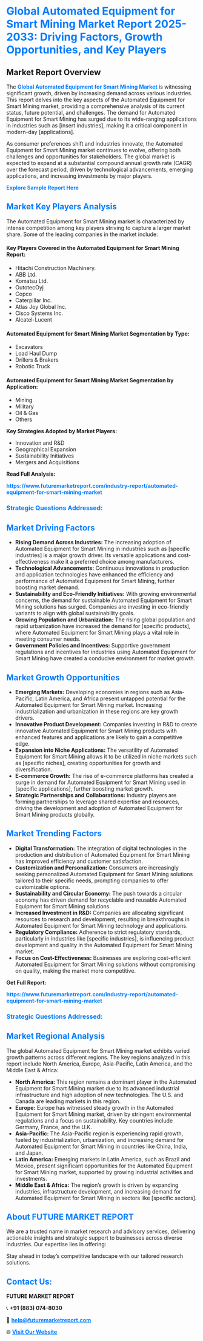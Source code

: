 <h1 style="color: #007BFF;">Global Automated Equipment for Smart Mining Market Report 2025-2033: Driving Factors, Growth Opportunities, and Key Players</h1>

<section id="overview">
<h2>Market Report Overview</h2>
<p>The <a href="https://www.futuremarketreport.com/industry-report/automated-equipment-for-smart-mining-market" style="color: #007BFF; text-decoration: none;"><strong>Global Automated Equipment for Smart Mining Market</strong></a> is witnessing significant growth, driven by increasing demand across various industries. This report delves into the key aspects of the Automated Equipment for Smart Mining market, providing a comprehensive analysis of its current status, future potential, and challenges. The demand for Automated Equipment for Smart Mining has surged due to its wide-ranging applications in industries such as [insert industries], making it a critical component in modern-day [applications].</p>
<p>As consumer preferences shift and industries innovate, the Automated Equipment for Smart Mining market continues to evolve, offering both challenges and opportunities for stakeholders. The global market is expected to expand at a substantial compound annual growth rate (CAGR) over the forecast period, driven by technological advancements, emerging applications, and increasing investments by major players.</p>
</section>

<section id="overview">
<p><a href="https://www.futuremarketreport.com/request-sample/reportId=54869" style="color: #007BFF; text-decoration: none;"><strong>Explore Sample Report Here</strong></a></p>
</section>

<section id="key-players">
<h2 style="color: #007BFF;">Market Key Players Analysis</h2>
<p>The Automated Equipment for Smart Mining market is characterized by intense competition among key players striving to capture a larger market share. Some of the leading companies in the market include:</p>
<h4>Key Players Covered in the Automated Equipment for Smart Mining Report:</h4>
<ul><li>Hitachi Construction Machinery.</li><li>ABB Ltd.</li><li>Komatsu Ltd.</li><li>OutotecOyj</li><li>Copco</li><li>Caterpillar Inc.</li><li>Atlas Joy Global Inc.</li><li>Cisco Systems Inc.</li><li>Alcatel-Lucent</li></ul>
<h4>Automated Equipment for Smart Mining Market Segmentation by Type:</h4>
<ul><li>Excavators</li><li>Load Haul Dump</li><li>Drillers &amp; Brakers</li><li>Robotic Truck</li></ul>

<h4>Automated Equipment for Smart Mining Market Segmentation by Application:</h4>
<ul><li>Mining</li><li>Military</li><li>Oil &amp; Gas</li><li>Others</li></ul>
<p><strong>Key Strategies Adopted by Market Players:</strong></p>
<ul>
<li>Innovation and R&D</li>
<li>Geographical Expansion</li>
<li>Sustainability Initiatives</li>
<li>Mergers and Acquisitions</li>
</ul>
</section>

<section>
<p><strong>Read Full Analysis: </strong></p><a href="https://www.futuremarketreport.com/industry-report/automated-equipment-for-smart-mining-market" style="color: #007BFF; text-decoration: none;"><strong>https://www.futuremarketreport.com/industry-report/automated-equipment-for-smart-mining-market</strong></a>
<h3 style="color: #007BFF;">Strategic Questions Addressed:</h3>
</section>

<section id="driving-factors">
<h2 style="color: #007BFF;">Market Driving Factors</h2>
<ul>
<li><strong>Rising Demand Across Industries:</strong> The increasing adoption of Automated Equipment for Smart Mining in industries such as [specific industries] is a major growth driver. Its versatile applications and cost-effectiveness make it a preferred choice among manufacturers.</li>
<li><strong>Technological Advancements:</strong> Continuous innovations in production and application technologies have enhanced the efficiency and performance of Automated Equipment for Smart Mining, further boosting market demand.</li>
<li><strong>Sustainability and Eco-Friendly Initiatives:</strong> With growing environmental concerns, the demand for sustainable Automated Equipment for Smart Mining solutions has surged. Companies are investing in eco-friendly variants to align with global sustainability goals.</li>
<li><strong>Growing Population and Urbanization:</strong> The rising global population and rapid urbanization have increased the demand for [specific products], where Automated Equipment for Smart Mining plays a vital role in meeting consumer needs.</li>
<li><strong>Government Policies and Incentives:</strong> Supportive government regulations and incentives for industries using Automated Equipment for Smart Mining have created a conducive environment for market growth.</li>
</ul>
</section>

<section id="growth-opportunities">
<h2 style="color: #007BFF;">Market Growth Opportunities</h2>
<ul>
<li><strong>Emerging Markets:</strong> Developing economies in regions such as Asia-Pacific, Latin America, and Africa present untapped potential for the Automated Equipment for Smart Mining market. Increasing industrialization and urbanization in these regions are key growth drivers.</li>
<li><strong>Innovative Product Development:</strong> Companies investing in R&D to create innovative Automated Equipment for Smart Mining products with enhanced features and applications are likely to gain a competitive edge.</li>
<li><strong>Expansion into Niche Applications:</strong> The versatility of Automated Equipment for Smart Mining allows it to be utilized in niche markets such as [specific niches], creating opportunities for growth and diversification.</li>
<li><strong>E-commerce Growth:</strong> The rise of e-commerce platforms has created a surge in demand for Automated Equipment for Smart Mining used in [specific applications], further boosting market growth.</li>
<li><strong>Strategic Partnerships and Collaborations:</strong> Industry players are forming partnerships to leverage shared expertise and resources, driving the development and adoption of Automated Equipment for Smart Mining products globally.</li>
</ul>
</section>

<section id="trending-factors">
<h2 style="color: #007BFF;">Market Trending Factors</h2>
<ul>
<li><strong>Digital Transformation:</strong> The integration of digital technologies in the production and distribution of Automated Equipment for Smart Mining has improved efficiency and customer satisfaction.</li>
<li><strong>Customization and Personalization:</strong> Consumers are increasingly seeking personalized Automated Equipment for Smart Mining solutions tailored to their specific needs, prompting companies to offer customizable options.</li>
<li><strong>Sustainability and Circular Economy:</strong> The push towards a circular economy has driven demand for recyclable and reusable Automated Equipment for Smart Mining solutions.</li>
<li><strong>Increased Investment in R&D:</strong> Companies are allocating significant resources to research and development, resulting in breakthroughs in Automated Equipment for Smart Mining technology and applications.</li>
<li><strong>Regulatory Compliance:</strong> Adherence to strict regulatory standards, particularly in industries like [specific industries], is influencing product development and quality in the Automated Equipment for Smart Mining market.</li>
<li><strong>Focus on Cost-Effectiveness:</strong> Businesses are exploring cost-efficient Automated Equipment for Smart Mining solutions without compromising on quality, making the market more competitive.</li>
</ul>
</section>

<section>
<p><strong>Get Full Report: </strong></p><a href="https://www.futuremarketreport.com/industry-report/automated-equipment-for-smart-mining-market" style="color: #007BFF; text-decoration: none;"><strong>https://www.futuremarketreport.com/industry-report/automated-equipment-for-smart-mining-market</strong></a>
<h3 style="color: #007BFF;">Strategic Questions Addressed:</h3>
</section>


<section id="regional-analysis">
<h2 style="color: #007BFF;">Market Regional Analysis</h2>
<p>The global Automated Equipment for Smart Mining market exhibits varied growth patterns across different regions. The key regions analyzed in this report include North America, Europe, Asia-Pacific, Latin America, and the Middle East & Africa:</p>
<ul>
<li><strong>North America:</strong> This region remains a dominant player in the Automated Equipment for Smart Mining market due to its advanced industrial infrastructure and high adoption of new technologies. The U.S. and Canada are leading markets in this region.</li>
<li><strong>Europe:</strong> Europe has witnessed steady growth in the Automated Equipment for Smart Mining market, driven by stringent environmental regulations and a focus on sustainability. Key countries include Germany, France, and the U.K.</li>
<li><strong>Asia-Pacific:</strong> The Asia-Pacific region is experiencing rapid growth, fueled by industrialization, urbanization, and increasing demand for Automated Equipment for Smart Mining in countries like China, India, and Japan.</li>
<li><strong>Latin America:</strong> Emerging markets in Latin America, such as Brazil and Mexico, present significant opportunities for the Automated Equipment for Smart Mining market, supported by growing industrial activities and investments.</li>
<li><strong>Middle East & Africa:</strong> The region’s growth is driven by expanding industries, infrastructure development, and increasing demand for Automated Equipment for Smart Mining in sectors like [specific sectors].</li>
</ul>
</section>

<footer>
<h2 style="color: #007BFF;">About FUTURE MARKET REPORT</h2>
<p>We are a trusted name in market research and advisory services, delivering actionable insights and strategic support to businesses across diverse industries. Our expertise lies in offering:</p>

<p>Stay ahead in today’s competitive landscape with our tailored research solutions.</p>

<h2 style="color: #007BFF;">Contact Us:</h2>
<p><strong>FUTURE MARKET REPORT</strong></p>
<p>📞 <strong>+91 (883) 074-8030</strong></p>
<p>📧 <strong><a href="mailto:help@futuremarketreport.com" style="color: #007BFF;">help@futuremarketreport.com</a></strong></p>
<p>🌐 <strong><a href="https://www.futuremarketreport.com/" style="color: #007BFF;">Visit Our Website</a></strong></p>
</footer>
